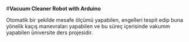 #**Vacuum Cleaner Robot with Arduino**

Otomatik bir şekilde mesafe ölçümü yapabilen, engelleri tespit edip buna yönelik kaçış manevraları yapabilen ve bu süreç içerisinde vakumm yapabilen üniversite ders projesidir.
